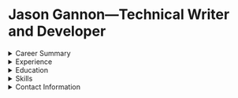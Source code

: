 # Jason Gannon—Technical Writer and Developer

<details>
<summary>Career Summary
</summary>

- Twenty years of software industry experience
- Proficient in technical documentation, information architecture, and user experiences
- Strong researcher and writer who turns complex concepts into clear, accessible language
- Skilled information architect and content strategist
- Experienced in developing API guides that simplify integration for developers of all skill levels
- Skilled in using web analytics to refine content strategy and improve user engagement on documentation sites
- Experienced in integrating interactive data visualizations into technical documentation

</details>

<details>

<summary>Experience</summary>

<details>
<summary><b>Senior Technical Writer | United Parcel Service</b></summary>

September 2023 - Present | Remote

- Perform API governance reviews; ensure OAS validates to OpenAPI standard.
- Update API specification (OAS) to bring into compliance with OpenAPI standard.
- Update Developer Portal documentation, Markdown, MDX, and JSX.
- Design rule set for Spectral linter; established scoring system to evaluate OAS compliance
- Lead SME interviews with domain and technical SMEs to gather project requirements
- Conduct review and editing of content, collaborating with SMEs to enhance clarity, readability, and consistency
- Support product teams during development of new APIs to ensure compliance with OpenAPI 3.1 standard.
- Develop mock-up for stakeholder review of new devportal

</details>

<details>
<summary>Senior Technical Writer | Qualtics XM</summary>

April 2022 - Present | Remote

- Updates to Public API documentation. Includes work in Markdown, MDX, JSX/TSX.
- Liaise between engineers and product managers, ensuring validation of technical details
- Update API specification (OAS), including descriptions, endpoints, schema.
- Help administer and update design or developer portal framework (Gatsby SSG).
- Improve documentation with tutorials, videos, and infographics, creating a more engaging user experience.
- Manage public collections in Postman, author user guides for Postman integration.
- See my work at: Qualtrics API Docs.

</details>

<details>
<summary>Senior Technical Writer | Pace Software</summary>

Sep 2021 - Present | Remote

- Design, architect, and govern RESTful APIs developement. Creating documentation that validates to Open API specification.
- Develop our Developer Portal using Redocly Portal; work to bring detailed, comprehesive information to developers
- Build diagrams and models with tools like UML, C4, mermaid.js, plantUML. Work to provide clear models of complex concepts.
- DevPortal administrator, edit API references, write business requirements documents (BRDs), technical specifications.
- Perform several Product Management tasks, including requirements gathering, writing PRDs, and BRds.
- Create both end-user and internal documentation that communicates essential information in a clear, accurate, and accessible manner.
- Use a diverse tech stack, including Azure, .NET Core, PostgreSQL, Kubernetes, React, and Kotlin.

</details>

<details>

<summary>Senior Technical Analyst | Conduent</summary>

Sep 2017 - Sep 2021 | Remote

- Analyst for system owner during creation of enterprise web apps.
- Confirm system owner requirements in UAT.
- Design documentation and plan end user onboarding.
- Validated drafts of step guides in the testing environment; capture system updates.

</details>

<details>

<summary>Software Analyst | Self-Employed</summary>

Oct 2010 - Sep 2017 | US & Europe

- Front-end development and web content: JavaScript, HTML, CSS.
- Prepared API documentation and managed CMS.
- Worked with a global team of developers, product owners, scrum masters to aid documentation.
- Client list included Hewlett Packard, EY, PwC, Nokia, Ericsson, Siemens.

</details>

<details>

<summary>Project Manager | The Korte Company</summary>

Sep 2004 - Sep 2010 | Las Vegas, Nevada Area

- Managed all phases of proposal development.
- Coordinated with subcontractors to provide budget and schedule for proposal.
- Worked with engineering team SMEs to develop project and systems descriptions.
- Built and managed department takeoff and estimating databases (MS Access).

</details>
</details>

<details>

<summary>Education</summary>

Bachelor of Arts in English Literature, Purdue University, West Lafayette, IN, May 2004

</details>

<details>

<summary>Skills</summary>

- **Programming Languages & Technologies:** .NET (C#), JavaScript, React.js, Python, SQL, Azure, PostgreSQL, Kubernetes.
- **API Tools:** Swagger, Postman, RapidAPI, Redoc, Stoplight, apiDoc.
- **Documentation Formats & Methodologies:** Markdown, HTML, CSS, DOCX, PDF, LATEX, PANDOC, XML.
- **Modeling & Diagram Tools:** UML, C4, mermaid.js, plantUML, diagrams (Python library).
- **Version Control:** Git, GitHub, GitLab.

</details>

<details>
<summary>Contact Information</summary>

Email: [jason.gannon@protonmail.com](mailto:jason.gannon@protonmail.com) | LinkedIn: [www.linkedin.com/in/jason-gannon](https://www.linkedin.com/in/jason-gannon-974890308/)

</details>

<!---
jasongannon/jasongannon is a ✨ special ✨ repository because its `README.md` (this file) appears on your GitHub profile.
You can click the Preview link to take a look at your changes.
--->
